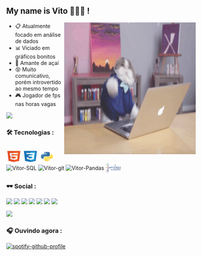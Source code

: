 ## My name is Vito 🙇🏾‍♀️ !
<img align="right" alt="Gatinho foda" height="350" width="350" src="https://raw.githubusercontent.com/Hirynnn/Hirynnn/main/gatolouco.gif">

- 📋 Atualmente focado em análise de dados 
- 📊 Viciado em gráficos bonitos
- 🧁 Amante de açaí
- 😵 Muito comunicativo, porém introvertido ao mesmo tempo
- 🎮 Jogador de fps nas horas vagas

<picture>
  <source
    srcset="https://github-readme-stats.vercel.app/api?username=Hirynnn&show_icons=true&theme=radical"
    media="(prefers-color-scheme: dark)"
  />
  <source
    srcset="https://github-readme-stats.vercel.app/api?username=Hirynnna&show_icons=true"
    media="(prefers-color-scheme: purple), (prefers-color-scheme: no-preference)"
  />
  <img src="https://github-readme-stats.vercel.app/api?username=Hirynnn&show_icons=true" />
</picture>


### 🛠 Tecnologias :
<div style="display: inline_block"><br>
  <img align="center" alt="Vitor-HTML" height="30" width="40" src="https://raw.githubusercontent.com/devicons/devicon/master/icons/html5/html5-original.svg">
  <img align="center" alt="Vitor-CSS" height="30" width="40" src="https://raw.githubusercontent.com/devicons/devicon/master/icons/css3/css3-original.svg">
  <img align="center" alt="Vitor-Python" height="30" width="40" src="https://raw.githubusercontent.com/devicons/devicon/master/icons/python/python-original.svg">
  <img align="center" alt="Vitor-SQL" height="30" width="40" img src="https://cdn.jsdelivr.net/gh/devicons/devicon/icons/mysql/mysql-original.svg">
  <img align="center" alt="Vitor-git" height="30" width="40" src="https://cdn.jsdelivr.net/gh/devicons/devicon/icons/git/git-original.svg" />
   <img align="center" alt="Vitor-Pandas" height="30" width="40" src="https://cdn.jsdelivr.net/gh/devicons/devicon/icons/pandas/pandas-original.svg"/>
    <img align="center" alt="Vitor-Tableau" height="30" width="40" src="https://raw.githubusercontent.com/Hirynnn/Hirynnn/main/Tableau.png" />
   

  </div>

  ### 🕶 Social :
<div> 
 
  <a href="https://instagram.com/Hirynnn" target="_blank"><img src="https://img.shields.io/badge/-Instagram-%23E4405F?style=for-the-badge&logo=instagram&logoColor=white" target="_blank"></a>
  <a href="https://twitter.com/hirynnn" target="_blank"><img src="https://img.shields.io/badge/Twitter-1DA1F2?style=for-the-badge&logo=twitter&logoColor=white"></a> 
 	<a href="https://www.twitch.tv/Hirynnn" target="_blank"><img src="https://img.shields.io/badge/Twitch-9146FF?style=for-the-badge&logo=twitch&logoColor=white" target="_blank"></a>
  <a href = "mailto:aguiarv05@gmail.com@gmail.com"><img src="https://img.shields.io/badge/-Gmail-%23333?style=for-the-badge&logo=gmail&logoColor=white" target="_blank"></a>
  <a href="https://www.linkedin.com/in/vitor-aguiar-b23277232/" target="_blank"><img src="https://img.shields.io/badge/-LinkedIn-%230077B5?style=for-the-badge&logo=linkedin&logoColor=white" target="_blank"></a> 
<a href="https://steamcommunity.com/profiles/76561198245682740/" target="_blank"><img src="https://img.shields.io/badge/Steam-000000?style=for-the-badge&logo=steam&logoColor=white"></a> 
<a href="https://www.youtube.com/channel/UCYVq5Iad27ocUoOLuqULTaA" target="_blank"><img src="https://img.shields.io/badge/YouTube-FF0000?style=for-the-badge&logo=youtube&logoColor=white"></a> 

  
  <a href="https://tracker.gg/valorant/profile/riot/The%20end%20of%20Vito%23hiryn/overview" target="_blank"><img src="https://img.shields.io/badge/Riot_Games-D32936?style=for-the-badge&logo=riot-games&logoColor=white"></a>
  
</div>

### 🎧 Ouvindo agora :
<picture>[![spotify-github-profile](https://spotify-github-profile.vercel.app/api/view?uid=22o43bf2ltlk2spkrrfvbft3q&cover_image=true&theme=default&show_offline=false&background_color=121212&interchange=false&bar_color_cover=false&bar_color=b14e4e)](https://github.com/kittinan/spotify-github-profile) </picture>


